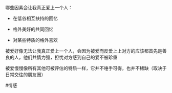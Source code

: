 哪些因素会让我真正爱上一个人：

*   在低谷相互扶持的回忆
    
*   格外美好的共同回忆
    
*   对某些特质的格外喜欢
    

被爱好像无法让我真正爱上一个人，会因为被爱而反爱上上对方的应该都首先是善良的人，他们共情力强，担忧对方感到自己的爱不被珍重

被爱慢慢像所有其他可被评估的特质一样，它并不唾手可得，也并不稀缺（取决于日常交往的朋友圈）

#情感

